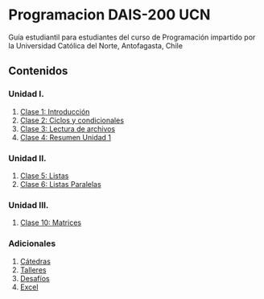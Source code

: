 # Programacion DAIS-200 UCN
Guía estudiantil para estudiantes del curso de Programación impartido por la Universidad Católica del Norte, Antofagasta, Chile

## Contenidos

### Unidad I.

1. [Clase 1: Introducción](catedras)
2. [Clase 2: Ciclos y condicionales](clase_02)
3. [Clase 3: Lectura de archivos](clase_03)
4. [Clase 4: Resumen Unidad 1](clase_04)

### Unidad II.

1. [Clase 5: Listas]()
2. [Clase 6: Listas Paralelas]()

### Unidad III.
1. [Clase 10: Matrices]()

### Adicionales
1. [Cátedras](catedras)
2. [Talleres](talleres)
3. [Desafíos]()
4. [Excel]()